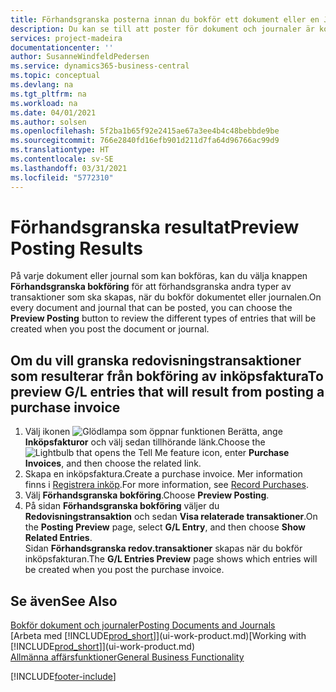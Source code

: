 ```yaml
---
title: Förhandsgranska posterna innan du bokför ett dokument eller en Journal | Microsoft Docs
description: Du kan se till att poster för dokument och journaler är korrekta innan du bokför dem i redovisningen.
services: project-madeira
documentationcenter: ''
author: SusanneWindfeldPedersen
ms.service: dynamics365-business-central
ms.topic: conceptual
ms.devlang: na
ms.tgt_pltfrm: na
ms.workload: na
ms.date: 04/01/2021
ms.author: solsen
ms.openlocfilehash: 5f2ba1b65f92e2415ae67a3ee4b4c48bebbde9be
ms.sourcegitcommit: 766e2840fd16efb901d211d7fa64d96766ac99d9
ms.translationtype: HT
ms.contentlocale: sv-SE
ms.lasthandoff: 03/31/2021
ms.locfileid: "5772310"
---
```

# <a name="preview-posting-results"></a><span data-ttu-id="c3c4b-103">Förhandsgranska resultat</span><span class="sxs-lookup"><span data-stu-id="c3c4b-103">Preview Posting Results</span></span>
<span data-ttu-id="c3c4b-104">På varje dokument eller journal som kan bokföras, kan du välja knappen **Förhandsgranska bokföring** för att förhandsgranska andra typer av transaktioner som ska skapas, när du bokför dokumentet eller journalen.</span><span class="sxs-lookup"><span data-stu-id="c3c4b-104">On every document and journal that can be posted, you can choose the **Preview Posting** button to review the different types of entries that will be created when you post the document or journal.</span></span>

## <a name="to-preview-gl-entries-that-will-result-from-posting-a-purchase-invoice"></a><span data-ttu-id="c3c4b-105">Om du vill granska redovisningstransaktioner som resulterar från bokföring av inköpsfaktura</span><span class="sxs-lookup"><span data-stu-id="c3c4b-105">To preview G/L entries that will result from posting a purchase invoice</span></span>
1. <span data-ttu-id="c3c4b-106">Välj ikonen ![Glödlampa som öppnar funktionen Berätta](media/ui-search/search_small.png "Berätta vad du vill göra"), ange **Inköpsfakturor** och välj sedan tillhörande länk.</span><span class="sxs-lookup"><span data-stu-id="c3c4b-106">Choose the ![Lightbulb that opens the Tell Me feature](media/ui-search/search_small.png "Tell me what you want to do") icon, enter **Purchase Invoices**, and then choose the related link.</span></span>
2. <span data-ttu-id="c3c4b-107">Skapa en inköpsfaktura.</span><span class="sxs-lookup"><span data-stu-id="c3c4b-107">Create a purchase invoice.</span></span> <span data-ttu-id="c3c4b-108">Mer information finns i [Registrera inköp](purchasing-how-record-purchases.md).</span><span class="sxs-lookup"><span data-stu-id="c3c4b-108">For more information, see [Record Purchases](purchasing-how-record-purchases.md).</span></span>
3. <span data-ttu-id="c3c4b-109">Välj **Förhandsgranska bokföring**.</span><span class="sxs-lookup"><span data-stu-id="c3c4b-109">Choose **Preview Posting**.</span></span>
4. <span data-ttu-id="c3c4b-110">På sidan **Förhandsgranska bokföring** väljer du **Redovisningstransaktion** och sedan **Visa relaterade transaktioner**.</span><span class="sxs-lookup"><span data-stu-id="c3c4b-110">On the **Posting Preview** page, select **G/L Entry**, and then choose **Show Related Entries**.</span></span>  
   <span data-ttu-id="c3c4b-111">Sidan **Förhandsgranska redov.transaktioner** skapas när du bokför inköpsfakturan.</span><span class="sxs-lookup"><span data-stu-id="c3c4b-111">The **G/L Entries Preview** page shows which entries will be created when you post the purchase invoice.</span></span>

## <a name="see-also"></a><span data-ttu-id="c3c4b-112">Se även</span><span class="sxs-lookup"><span data-stu-id="c3c4b-112">See Also</span></span>
[<span data-ttu-id="c3c4b-113">Bokför dokument och journaler</span><span class="sxs-lookup"><span data-stu-id="c3c4b-113">Posting Documents and Journals</span></span>](ui-post-documents-journals.md)  
<span data-ttu-id="c3c4b-114">[Arbeta med [!INCLUDE[prod_short](includes/prod_short.md)]](ui-work-product.md)</span><span class="sxs-lookup"><span data-stu-id="c3c4b-114">[Working with [!INCLUDE[prod_short](includes/prod_short.md)]](ui-work-product.md)</span></span>  
[<span data-ttu-id="c3c4b-115">Allmänna affärsfunktioner</span><span class="sxs-lookup"><span data-stu-id="c3c4b-115">General Business Functionality</span></span>](ui-across-business-areas.md)


[!INCLUDE[footer-include](includes/footer-banner.md)]